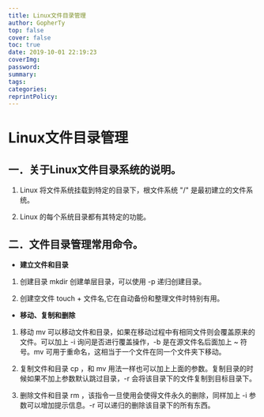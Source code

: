 ```yaml
---
title: Linux文件目录管理
author: GopherTy
top: false
cover: false
toc: true
date: 2019-10-01 22:19:23
coverImg:
password:
summary:
tags:
categories:
reprintPolicy:
---
```


# Linux文件目录管理

## 一．关于Linux文件目录系统的说明。

1. Linux 将文件系统挂载到特定的目录下，根文件系统 "/" 是最初建立的文件系统。

2. Linux 的每个系统目录都有其特定的功能。

## 二．文件目录管理常用命令。

- **建立文件和目录**

1. 创建目录 mkdir 创建单层目录，可以使用 -p 递归创建目录。

2. 创建空文件 touch + 文件名,它在自动备份和整理文件时特别有用。

- **移动、复制和删除**

1. 移动 mv 可以移动文件和目录，如果在移动过程中有相同文件则会覆盖原来的文件。可以加上 -i 询问是否进行覆盖操作，-b 是在源文件名后面加上 ~ 符号。mv 可用于重命名，这相当于一个文件在同一个文件夹下移动。

2. 复制文件和目录 cp ，和 mv 用法一样也可以加上上面的参数。复制目录的时候如果不加上参数默认跳过目录，-r 会将该目录下的文件复制到目标目录下。

3. 删除文件和目录 rm ，该指令一旦使用会使得文件永久的删除，同样加上 -i 参数可以增加提示信息。-r 可以递归的删除该目录下的所有东西。

